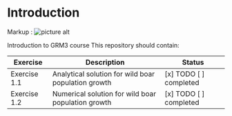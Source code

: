Introduction
===================
Markup : ![picture alt](https://github.com/BCampforts/Introduction/blob/master/WildBoars.png "Repository containing solution to exercises GRM3 2018")

Introduction to GRM3 course
This repository should contain: 

Exercise	  | Description	|	Status
------------- | ------------	| -------------
Exercise 1.1 |	Analytical solution for wild boar population growth	|  [x] TODO  [ ] completed 
Exercise 1.2 |	Numerical solution for wild boar population growth	|  [x] TODO  [ ] completed 


